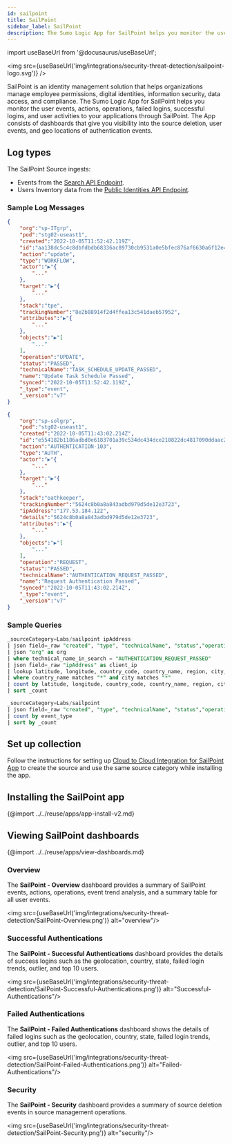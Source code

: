 ```yaml
---
id: sailpoint
title: SailPoint
sidebar_label: SailPoint
description: The Sumo Logic App for SailPoint helps you monitor the user events, actions, operations, failed logins, successful logins, and user activities to your applications through SailPoint.
---
```


import useBaseUrl from '@docusaurus/useBaseUrl';

<img src={useBaseUrl('img/integrations/security-threat-detection/sailpoint-logo.svg')} />

SailPoint is an identity management solution that helps organizations manage employee permissions, digital identities, information security, data access, and compliance. The Sumo Logic App for SailPoint helps you monitor the user events, actions, operations, failed logins, successful logins, and user activities to your applications through SailPoint. The App consists of dashboards that give you visibility into the source deletion, user events, and geo locations of authentication events.

## Log types

The SailPoint Source ingests:

* Events from the [Search API Endpoint](https://developer.sailpoint.com/idn/api/v3/search).
* Users Inventory data from the [Public Identities API Endpoint](https://developer.sailpoint.com/idn/api/v3/get-public-identities).


### Sample Log Messages

```json
{
	"org":"sp-ITgrp",
	"pod":"stg02-useast1",
	"created":"2022-10-05T11:52:42.119Z",
	"id":"aa138dc5c4c8dbfdbdb68336ac89730cb9531a0e5bfec876af6630a6f12e4a2e",
	"action":"update",
	"type":"WORKFLOW",
	"actor":"▶"{
		"..."
	},
	"target":"▶"{
		"..."
	},
	"stack":"tpe",
	"trackingNumber":"8e2b88914f2d4ffea13c541daeb57952",
	"attributes":"▶"{
		"..."
	},
	"objects":"▶"[
		"..."
	],
	"operation":"UPDATE",
	"status":"PASSED",
	"technicalName":"TASK_SCHEDULE_UPDATE_PASSED",
	"name":"Update Task Schedule Passed",
	"synced":"2022-10-05T11:52:42.119Z",
	"_type":"event",
	"_version":"v7"
}
```

```json
{
	"org":"sp-solgrp",
	"pod":"stg02-useast1",
	"created":"2022-10-05T11:43:02.214Z",
	"id":"e554182b1186adbd0e6183701a39c534dc434dce218822dc4817090ddaac2c4c",
	"action":"AUTHENTICATION-103",
	"type":"AUTH",
	"actor":"▶"{
		"..."
	},
	"target":"▶"{
		"..."
	},
	"stack":"oathkeeper",
	"trackingNumber":"5624c8b0a8a843adbd979d5de12e3723",
	"ipAddress":"177.53.184.122",
	"details":"5624c8b0a8a843adbd979d5de12e3723",
	"attributes":"▶"{
		"..."
	},
	"objects":"▶"[
		"..."
	],
	"operation":"REQUEST",
	"status":"PASSED",
	"technicalName":"AUTHENTICATION_REQUEST_PASSED",
	"name":"Request Authentication Passed",
	"synced":"2022-10-05T11:43:02.214Z",
	"_type":"event",
	"_version":"v7"
}
```

### Sample Queries

```sql title="Authentication Event"
_sourceCategory=Labs/sailpoint ipAddress
| json field=_raw "created", "type", "technicalName", "status","operation","actor.name", "action", "name", "target.name", "attributes.sourceName" as created, event_type, technical_name_in_search, event_status, operation, user_name, action, event_desc, target_name, source_name
| json "org" as org
| where technical_name_in_search = "AUTHENTICATION_REQUEST_PASSED"
| json field=_raw "ipAddress" as client_ip
| lookup latitude, longitude, country_code, country_name, region, city, postal_code from geo://location on ip = client_ip
| where country_name matches "*" and city matches "*"
| count by latitude, longitude, country_code, country_name, region, city, postal_code
| sort _count
```


```sql title="SailPoint Event Type"
_sourceCategory=Labs/sailpoint
| json field=_raw "created", "type", "technicalName", "status","operation","actor.name", "action", "name", "target.name", "attributes.sourceName" as created, event_type, technical_name_in_search, event_status, operation, user_name, action, event_desc, target_name, source_name | json "org" as org
| count by event_type
| sort by _count
```

## Set up collection

Follow the instructions for setting up [Cloud to Cloud Integration for SailPoint App](/docs/send-data/hosted-collectors/cloud-to-cloud-integration-framework/sailpoint-source) to create the source and use the same source category while installing the app.


## Installing the SailPoint app

{@import ../../reuse/apps/app-install-v2.md}


## Viewing SailPoint dashboards

{@import ../../reuse/apps/view-dashboards.md}

### Overview

The **SailPoint - Overview** dashboard provides a summary of SailPoint events, actions, operations, event trend analysis, and a summary table for all user events.

<img src={useBaseUrl('img/integrations/security-threat-detection/SailPoint-Overview.png')} alt="overview"/>


### Successful Authentications

The **SailPoint - Successful Authentications** dashboard provides the details of success logins such as the geolocation, country, state, failed login trends, outlier, and top 10 users.

<img src={useBaseUrl('img/integrations/security-threat-detection/SailPoint-Successful-Authentications.png')} alt="Successful-Authentications"/>


### Failed Authentications

The **SailPoint - Failed Authentications** dashboard shows the details of failed logins such as the geolocation, country, state, failed login trends, outlier, and top 10 users.

<img src={useBaseUrl('img/integrations/security-threat-detection/SailPoint-Failed-Authentications.png')} alt="Failed-Authentications"/>

### Security

The **SailPoint - Security** dashboard provides a summary of source deletion events in source management operations.

<img src={useBaseUrl('img/integrations/security-threat-detection/SailPoint-Security.png')} alt="security"/>
